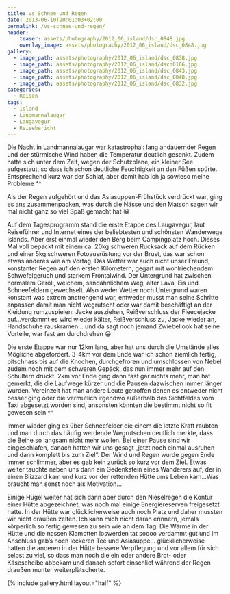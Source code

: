 ```yaml
---
title: vs Schnee und Regen
date: 2013-06-10T20:01:03+02:00
permalink: /vs-schnee-und-regen/
header:
    teaser: assets/photography/2012_06_island/dsc_0848.jpg
    overlay_image: assets/photography/2012_06_island/dsc_0848.jpg
gallery:
  - image_path: assets/photography/2012_06_island/dsc_0838.jpg
  - image_path: assets/photography/2012_06_island/dscn0166.jpg
  - image_path: assets/photography/2012_06_island/dsc_0843.jpg
  - image_path: assets/photography/2012_06_island/dsc_0848.jpg
  - image_path: assets/photography/2012_06_island/dsc_0832.jpg
categories:
  - Reisen
tags:
  - Island
  - Landmannalaugar
  - Laugavegur
  - Reisebericht
---
```


Die Nacht in Landmannalaugar war katastrophal: lang andauernder Regen und der stürmische Wind haben die Temperatur deutlich gesenkt. 
Zudem hatte sich unter dem Zelt, wegen der Schutzplane, ein kleiner See aufgestaut, so dass ich schon deutliche Feuchtigkeit an den Füßen spürte. 
Entsprechend kurz war der Schlaf, aber damit hab ich ja sowieso meine Probleme ^^

Als der Regen aufgehört und das Asiasuppen-Frühstück verdrückt war, ging es ans zusammenpacken, 
was durch die Nässe und den Matsch sagen wir mal nicht ganz so viel Spaß gemacht hat 😀

Auf dem Tagesprogramm stand die erste Etappe des Laugavegur, laut Reiseführer und Internet eines der beliebtesten und schönsten Wanderwege Islands. 
Aber erst einmal wieder den Berg beim Campingplatz hoch. Dieses Mal voll bepackt mit einem ca. 20kg schweren Rucksack auf dem 
Rücken und einer 5kg schweren Fotoausrüstung vor der Brust, das war schon etwas anderes wie am Vortag. 
Das Wetter war auch nicht unser Freund, konstanter Regen auf den ersten Kilometern, 
gegart mit wohlriechendem Schwefelgeruch und starkem Frontalwind. Der Untergrund hat zwischen normalem Geröll, 
weichem, sandähnlichem Weg, alter Lava, Eis und Schneefeldern gewechselt. 
Also weder Wetter noch Untergrund waren konstant was extrem anstrengend war, 
entweder musst man seine Schritte anpassen damit man nicht wegrutscht oder war damit beschäftigt an der Kleidung rumzuspielen: 
Jacke ausziehen, Reißverschluss der Fleecejacke auf…verdammt es wird wieder kälter, Reißverschluss zu, Jacke wieder an, Handschuhe rauskramen…
und da sagt noch jemand Zwiebellook hat seine Vorteile, war fast am durchdrehen 😀  
  
Die erste Etappe war nur 12km lang, aber hat uns durch die Umstände alles Mögliche abgefordert. 
3-4km vor dem Ende war ich schon ziemlich fertig, pitschnass bis auf die Knochen, durchgefroren und umschlossen von Nebel 
zudem noch mit dem schweren Gepäck, das nun immer mehr auf den Schultern drückt. 2km vor Ende ging dann fast gar nichts mehr, 
man hat gemerkt, die die Laufwege kürzer und die Pausen dazwischen immer länger wurden. 
Vereinzelt hat man andere Leute getroffen denen es entweder nicht besser ging oder die vermutlich irgendwo außerhalb des 
Sichtfeldes vom Taxi abgesetzt worden sind, ansonsten könnten die bestimmt nicht so fit gewesen sein ^^

Immer wieder ging es über Schneefelder die einem die letzte Kraft raubten und man durch das häufig werdende Wegrutschen deutlich merkte, 
dass die Beine so langsam nicht mehr wollen. Bei einer Pause sind wir eingeschlafen, danach hatten wir uns gesagt 
„jetzt noch einmal ausruhen und dann komplett bis zum Ziel“. Der Wind und Regen wurde gegen Ende immer schlimmer, 
aber es gab kein zurück so kurz vor dem Ziel. Etwas weiter tauchte neben uns dann ein Gedenkstein eines Wanderers auf, 
der in einen Blizzard kam und kurz vor der rettenden Hütte ums Leben kam…Was braucht man sonst noch als Motivation…

Einige Hügel weiter hat sich dann aber durch den Nieselregen die Kontur einer Hütte abgezeichnet, 
was noch mal einige Energiereserven freigesetzt hatte. In der Hütte war glücklicherweise auch noch Platz und daher mussten wir nicht draußen zelten. 
Ich kann mich nicht daran erinnern, jemals körperlich so fertig gewesen zu sein wie an dem Tag. 
Die Wärme in der Hütte und die nassen Klamotten loswerden tat soooo verdammt gut und im Anschluss gab’s noch leckeren Tee und Asiasuppe…
glücklicherweise hatten die anderen in der Hütte bessere Verpflegung und vor allem für sich selbst zu viel, 
so dass man noch die ein oder andere Brot- oder Käsescheibe abbekam und danach sofort einschlief während der Regen draußen munter weiterplätscherte.

{% include gallery.html layout="half" %}